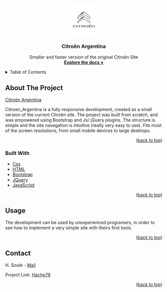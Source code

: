 <!-- PROJECT LOGO -->
<br />
<div align="center">
  <a>
    <img src="https://github.com/Hache1979/citroenargentina/blob/main/Multimedia/CITROEN_Bloc_Marque_2016_RGB.jpg" alt="Logo" width="auto" height="100">
  </a>

  <h3 align="center">Citroën Argentina</h3>

  <p align="center">
    Smaller and faster version of the original Citroën Site
    <br />
    <a href="https://github.com/Hache1979/citroenargentina"><strong>Explore the docs »</strong></a>
    <br />
  </p>
</div>



<!-- TABLE OF CONTENTS -->
<details>
  <summary>Table of Contents</summary>
  <ol>
    <li>
      <a href="#about-the-project">About The Project</a>
      <ul>
        <li><a href="#built-with">Built With</a></li>
      </ul>
    </li>
    <li>
      <a href="#getting-started">Getting Started</a>
    </li>
    <li><a href="#usage">Usage</a></li>
    <li><a href="#contact">Contact</a></li>
  </ol>
</details>



<!-- ABOUT THE PROJECT -->
## About The Project

[Citroën Argentina](https://hache1979.github.io/citroenargentina/)

Citroen_Argentina is a fully responsive development, created as a small version of the current Citroën site. The project was built from scratch, and was empowered using Bootstrap and Js/ jQuery plugins. The structure is simple and the site navegation is intuitive (really very easy to use). Fits most of the screen resolutions, from small mobile devices to large desktops.

<p align="right">(<a href="#top">back to top</a>)</p>



### Built With

* [Css](https://devdocs.io/css/)
* [HTML](https://devdocs.io/html/)
* [Bootstrap](https://getbootstrap.com)
* [JQuery](https://jquery.com)
* [JavaScript](https://devdocs.io/javascript/)

<p align="right">(<a href="#top">back to top</a>)</p>

## Usage

The development can be used by unexperienced programers, in order to see how to implement a very simple site with theirs first tools.

<p align="right">(<a href="#top">back to top</a>)</p>

<!-- CONTACT -->
## Contact

H. Soule - [Mail](hsoule79@gmail.com)

Project Link: [Hache79](https://github.com/Hache1979/citroenargentina)

<p align="right">(<a href="#top">back to top</a>)</p>

